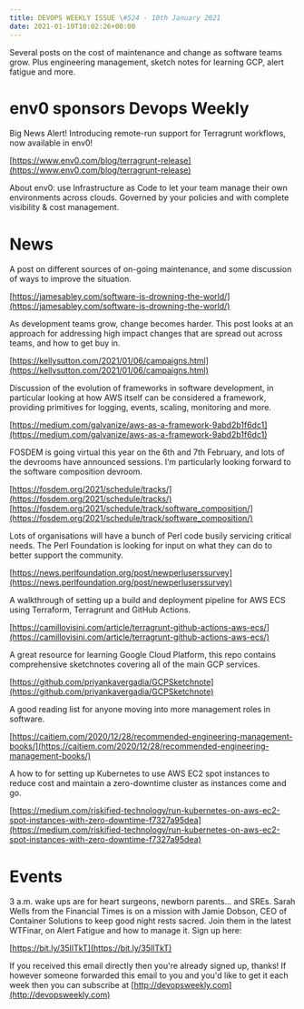 ```yaml
---
title: DEVOPS WEEKLY ISSUE \#524 - 10th January 2021 
date: 2021-01-10T10:02:26+00:00
---
```


Several posts on the cost of maintenance and change as software teams grow. Plus engineering management, sketch notes for learning GCP, alert fatigue and more.


env0 sponsors Devops Weekly
===========================

Big News Alert! Introducing remote-run support for Terragrunt workflows, now available in env0!

[https://www.env0.com/blog/terragrunt-release](https://www.env0.com/blog/terragrunt-release)

About env0: use Infrastructure as Code to let your team manage their own environments across clouds. Governed by your policies and with complete visibility & cost management.


News
====

A post on different sources of on-going maintenance, and some discussion of ways to improve the situation.

[https://jamesabley.com/software-is-drowning-the-world/](https://jamesabley.com/software-is-drowning-the-world/)


As development teams grow, change becomes harder. This post looks at an approach for addressing high impact changes that are spread out across teams, and how to get buy in.

[https://kellysutton.com/2021/01/06/campaigns.html](https://kellysutton.com/2021/01/06/campaigns.html)


Discussion of the evolution of frameworks in software development, in particular looking at how AWS itself can be considered a framework, providing primitives for logging, events, scaling, monitoring and more.

[https://medium.com/galvanize/aws-as-a-framework-9abd2b1f6dc1](https://medium.com/galvanize/aws-as-a-framework-9abd2b1f6dc1)


FOSDEM is going virtual this year on the 6th and 7th February, and lots of the devrooms have announced sessions. I’m particularly looking forward to the software composition devroom.

[https://fosdem.org/2021/schedule/tracks/](https://fosdem.org/2021/schedule/tracks/)
[https://fosdem.org/2021/schedule/track/software_composition/](https://fosdem.org/2021/schedule/track/software_composition/)


Lots of organisations will have a bunch of Perl code busily servicing critical needs. The Perl Foundation is looking for input on what they can do to better support the community.

[https://news.perlfoundation.org/post/newperluserssurvey](https://news.perlfoundation.org/post/newperluserssurvey)


A walkthrough of setting up a build and deployment pipeline for AWS ECS using Terraform, Terragrunt and GitHub Actions.

[https://camillovisini.com/article/terragrunt-github-actions-aws-ecs/](https://camillovisini.com/article/terragrunt-github-actions-aws-ecs/)


A great resource for learning Google Cloud Platform, this repo contains comprehensive sketchnotes covering all of the main GCP services.

[https://github.com/priyankavergadia/GCPSketchnote](https://github.com/priyankavergadia/GCPSketchnote)


A good reading list for anyone moving into more management roles in software.

[https://caitiem.com/2020/12/28/recommended-engineering-management-books/](https://caitiem.com/2020/12/28/recommended-engineering-management-books/)


A how to for setting up Kubernetes to use AWS EC2 spot instances to reduce cost and maintain a zero-downtime cluster as instances come and go.

[https://medium.com/riskified-technology/run-kubernetes-on-aws-ec2-spot-instances-with-zero-downtime-f7327a95dea](https://medium.com/riskified-technology/run-kubernetes-on-aws-ec2-spot-instances-with-zero-downtime-f7327a95dea)


Events
=======

3 a.m. wake ups are for heart surgeons, newborn parents… and SREs. Sarah Wells from the Financial Times is on a mission with Jamie Dobson, CEO of Container Solutions to keep good night rests sacred. Join them in the latest WTFinar, on Alert Fatigue and how to manage it. Sign up here:

[https://bit.ly/35lITkT](https://bit.ly/35lITkT)




If you received this email directly then you're already signed up, thanks! If however someone forwarded this email to you and you'd like to get it each week then you can subscribe at [http://devopsweekly.com](http://devopsweekly.com)


